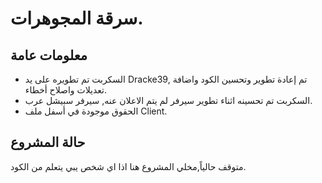 # سرقة المجوهرات.

## معلومات عامة
* السكربت تم تطويره على يد Dracke39, تم إعادة تطوير وتحسين الكود واضافة تعديلات واصلاح أخطاء.
* السكربت تم تحسينه اثناء تطوير سيرفر لم يتم الاعلان عنه, سيرفر سبيشل عرب.
* الحقوق موجودة في أسفل ملف Client.

## حالة المشروع
متوقف حالياً,مخلي المشروع هنا اذا اي شخص يبي يتعلم من الكود.
